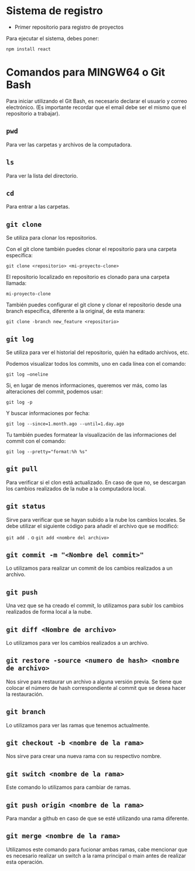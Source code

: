 # Sistema de registro
- Primer repositorio para registro de proyectos

Para ejecutar el sistema, debes poner:

```npm install react```

# Comandos para MINGW64 o Git Bash
Para iniciar utilizando el Git Bash, es necesario declarar el usuario y correo electrónico. (Es importante recordar que el email debe ser el mismo que el repositorio a trabajar).
## ```pwd```

Para ver las carpetas y archivos de la computadora.

## ```ls```

Para ver la lista del directorio.

## ```cd```

Para entrar a las carpetas.

## ```git clone```

Se utiliza para clonar los repositorios.

Con el git clone también puedes clonar el repositorio para una carpeta específica:

```git clone <repositorio> <mi-proyecto-clone>```

El repositorio localizado en repositorio es clonado para una carpeta llamada:

```mi-proyecto-clone```

También puedes configurar el git clone y clonar el repositorio desde una branch específica, diferente a la original, de esta manera:

```git clone -branch new_feature <repositorio>```

## ```git log```

Se utiliza para ver el historial del repositorio, quién ha editado archivos, etc.

Podemos visualizar todos los commits, uno en cada línea con el comando:

```git log –oneline```

Si, en lugar de menos informaciones, queremos ver más, como las alteraciones del commit, podemos usar:

```git log -p```

Y buscar informaciones por fecha:

```git log --since=1.month.ago --until=1.day.ago```

Tu también puedes formatear la visualización de las informaciones del commit con el comando:

```git log --pretty="format:%h %s"```

## ```git pull```

Para verificar si el clon está actualizado. En caso de que no, se descargan los cambios realizados de la nube a la computadora local.

## ```git status```

Sirve para verificar que se hayan subido a la nube los cambios locales. Se debe utilizar el siguiente código para añadir el archivo que se modificó: 

```git add .``` o ```git add <nombre del archivo>```

## ```git commit -m "<Nombre del commit>"```

Lo utilizamos para realizar un commit de los cambios realizados a un archivo.

## ```git push```

Una vez que se ha creado el commit, lo utilizamos para subir los cambios realizados de forma local a la nube.

## ```git diff <Nombre de archivo>```

Lo utilizamos para ver los cambios realizados a un archivo.

## ```git restore -source <numero de hash> <nombre de archivo>```

Nos sirve para restaurar un archivo a alguna versión previa. Se tiene que colocar el número de hash correspondiente al commit que se desea hacer la restauración.

## ```git branch```

Lo utilizamos para ver las ramas que tenemos actualmente.

## ```git checkout -b <nombre de la rama>```

Nos sirve para crear una nueva rama con su respectivo nombre.

## ```git switch <nombre de la rama>```

Este comando lo utilizamos para cambiar de ramas.

## ```git push origin <nombre de la rama>```

Para mandar a github en caso de que se esté utilizando una rama diferente.

## ```git merge <nombre de la rama>```

Utilizamos este comando para fucionar ambas ramas, cabe mencionar que es necesario realizar un switch a la rama principal o main antes de realizar esta operación.

